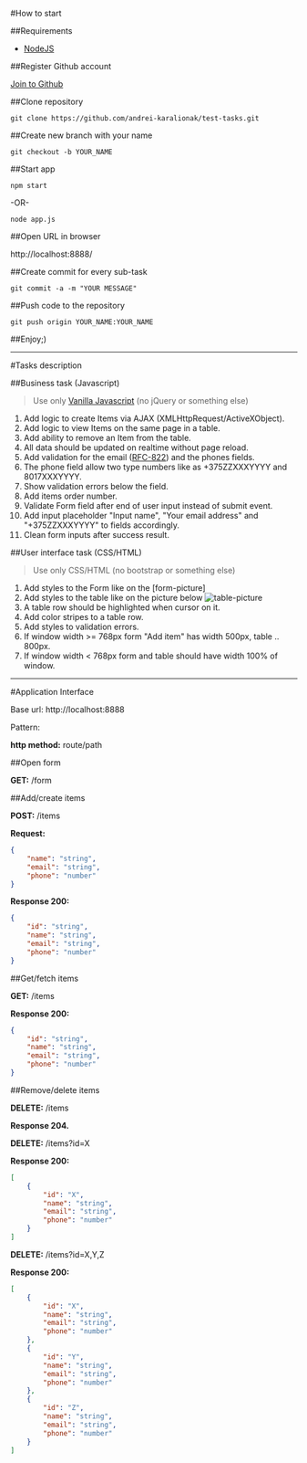#How to start

##Requirements

- [NodeJS](https://nodejs.org/download/)

##Register Github account

[Join to Github](https://github.com/join)

##Clone repository

```
git clone https://github.com/andrei-karalionak/test-tasks.git
```

##Create new branch with your name

```
git checkout -b YOUR_NAME
```

##Start app

```
npm start
```

-OR-

```
node app.js
```

##Open URL in browser

http://localhost:8888/

##Create commit for every sub-task

```
git commit -a -m "YOUR MESSAGE"
```

##Push code to the repository

```
git push origin YOUR_NAME:YOUR_NAME
```

##Enjoy;)

* * *

#Tasks description

##Business task (Javascript)

> Use only [Vanilla Javascript](http://habrahabr.ru/post/150594/) (no jQuery or something else)

1. Add logic to create Items via AJAX (XMLHttpRequest/ActiveXObject).
1. Add logic to view Items on the same page in a table.
1. Add ability to remove an Item from the table.
1. All data should be updated on realtime without page reload.
1. Add validation for the email ([RFC-822](https://www.cs.tut.fi/~jkorpela/rfc/822addr.html)) and the phones fields.
1. The phone field allow two type numbers like as +375ZZXXXYYYY and 8017XXXYYYY.
1. Show validation errors below the field.
1. Add items order number.
1. Validate Form field after end of user input instead of submit event.
1. Add input placeholder "Input name", "Your email address" and "+375ZZXXXYYYY" to fields accordingly.
1. Clean form inputs after success result.

##User interface task (CSS/HTML)

> Use only CSS/HTML (no bootstrap or something else)

1. Add styles to the Form like on the [form-picture]
1. Add styles to the table like on the picture below ![table-picture](https://github.com/andrei-karalionak/test-tasks/blob/master/docs/imgs/table-example.png)
1. A table row should be highlighted when cursor on it.
1. Add color stripes to a table row.
1. Add styles to validation errors.
1. If window width >= 768px form "Add item" has width 500px, table .. 800px.
1. If window width < 768px form and table should have width 100% of window.

* * *

#Application Interface

Base url: http://localhost:8888

Pattern:

**http method:** route/path

##Open form

**GET:**   /form

##Add/create items

**POST:**   /items

**Request:**

```json
{
    "name": "string",
    "email": "string",
    "phone": "number"
}
```

**Response 200:**

```json
{
    "id": "string",
    "name": "string",
    "email": "string",
    "phone": "number"
}
```


##Get/fetch items

**GET:**   /items

**Response 200:**

```json
{
    "id": "string",
    "name": "string",
    "email": "string",
    "phone": "number"
}
```

##Remove/delete items

**DELETE:**   /items

**Response 204.**


**DELETE:**   /items?id=X

**Response 200:**

```json
[
    {
        "id": "X",
        "name": "string",
        "email": "string",
        "phone": "number"
    }
]
```

**DELETE:**   /items?id=X,Y,Z

**Response 200:**

```json
[
    {
        "id": "X",
        "name": "string",
        "email": "string",
        "phone": "number"
    },
    {
        "id": "Y",
        "name": "string",
        "email": "string",
        "phone": "number"
    },
    {
        "id": "Z",
        "name": "string",
        "email": "string",
        "phone": "number"
    }
]
```
